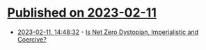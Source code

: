 # [Published on 2023-02-11](index.md)

* [2023-02-11, 14:48:32](https://news.ycombinator.com/item?id=34752733) - [Is Net Zero Dystopian, Imperialistic and Coercive?](https://dissent71.substack.com/p/is-net-zero-dystopian-imperialistic)
